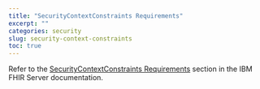 ```yaml
---
title: "SecurityContextConstraints Requirements"
excerpt: ""
categories: security
slug: security-context-constraints
toc: true
---
```



Refer to the [SecurityContextConstraints Requirements](https://ibm.github.io/FHIR/cloudpak/1.0/security/security-context-constraints) section in the IBM FHIR Server documentation.